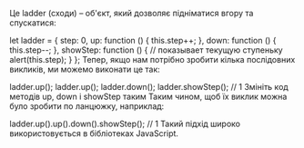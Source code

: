 Це ladder (сходи) – об'єкт, який дозволяє підніматися вгору та спускатися:

let ladder = {
step: 0,
up: function () {
this.step++;
},
down: function () {
this.step--;
},
showStep: function () { // показывает текущую ступеньку
alert(this.step);
}
};
Тепер, якщо нам потрібно зробити кілька послідовних викликів, ми можемо виконати це так:

ladder.up();
ladder.up();
ladder.down();
ladder.showStep(); // 1
Змініть код методів up, down і showStep таким Таким чином, щоб їх виклик можна було зробити по ланцюжку, наприклад:

ladder.up().up().down().showStep(); // 1
Такий підхід широко використовується в бібліотеках JavaScript.